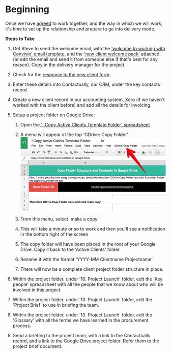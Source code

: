 # Beginning

Once we have [agreed](/new_client_recipe/agreeing.md) to work together, and the way in which we will work, it's time to set up the relationship and prepare to go into delivery mode.

**Steps to Take**

1. Get Steve to send the welcome email, with the ['welcome to working with Convivio' email template](https://docs.google.com/document/d/1evdI0tU1Z1GTsUzshyRHuRdGqpshCnv2AJUIzJAUhRY/edit), and the ['new client welcome pack'](https://drive.google.com/file/d/0B0adEBtk1YXvdnVJcTFqSzFOSGc/view) attached. \(or edit the email and send it from someone else if that's best for any reason\). Copy in the delivery manager for the project.

2. Check for the [response to the new client form](https://docs.google.com/a/convivio.team/forms/d/1dO67J1JqCtgvmqqAKMAqjqKJzCjae9Lu4ALJiiE7YGs/edit#response=ACYDBNg8kKoDVCgAwJUrLNAbuvW0ZF4QyQwzDFkJiIM0mS3sShbPqOzaDk3FNE8).

3. Enter these details into Contactually, our CRM, under the key contacts record.

4. Create a new client record in our accounting system, Xero \(if we haven't worked with the client before\) and add all the details for invoicing.

5. Setup a project folder on Google Drive:

   1. Open the[ '! Copy Active Clients Template Folder' spreadsheet](https://docs.google.com/spreadsheets/d/1DgBJEKN-RFmR5xSBtyeu1HTP2vJOgm1dNGWqljfTsMA/edit#gid=0)

   2. A menu will appear at the top 'GDrive: Copy Folder'![](/assets/copy-active-clients-template-folder.png)

   3. From this menu, select 'make a copy'

   4. This will take a minute or so to work and then you'll see a notification in the bottom right of the screen

   5. The copy folder will have been placed in the root of your Google Drive. Copy it back to the 'Active Clients' folder

   6. Rename it with the format 'YYYY-MM Clientname Projectname'

   7. There will now be a complete client project folder structure in place.

6. Within the project folder, under '10. Project Launch' folder, edit the 'Key people' spreadsheet with all the people that we know about who will be involved in this project.

7. Within the project folder, under '10. Project Launch' folder, edit the 'Project Brief' to use in briefing the team.

8. Within the project folder, under '10. Project Launch' folder, edit the 'Glossary' with all the terms we have learned in the procurement process.

9. Send a briefing to the project team, with a link to the Contactually record, and a link to the Google Drive project folder. Refer them to the project brief document.



